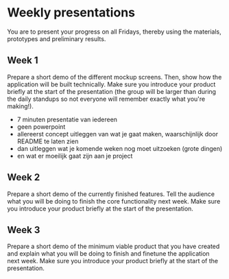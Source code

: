 # Weekly presentations

You are to present your progress on all Fridays, thereby using the materials, prototypes and
preliminary results.

## Week 1

Prepare a short demo of the different mockup screens. Then, show how the application will be
built technically. Make sure you introduce your product briefly at the start of the presentation (the group will be larger than during the daily standups so not everyone will remember exactly what you're making!).

- 7 minuten presentatie van iedereen
- geen powerpoint
- allereerst concept uitleggen van wat je gaat maken, waarschijnlijk door README te laten zien
- dan uitleggen wat je komende weken nog moet uitzoeken (grote dingen)
- en wat er moeilijk gaat zijn aan je project

## Week 2

Prepare a short demo of the currently finished features. Tell the audience what you
will be doing to finish the core functionality next week. Make sure you introduce your product briefly at the start of the presentation.

## Week 3

Prepare a short demo of the minimum viable product that you have created and explain what you
will be doing to finish and finetune the application next week. Make sure you introduce your product briefly at the start of the presentation.

